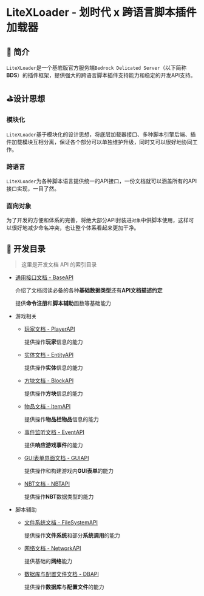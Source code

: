 # LiteXLoader - 划时代 x 跨语言脚本插件加载器

## 🎨 简介
`LiteXLoader`是一个基岩版官方服务端`Bedrock Delicated Server`（以下简称**BDS**）的插件框架，提供强大的跨语言脚本插件支持能力和稳定的开发API支持。  

## ⛳设计思想

### 模块化

`LiteXLoader`基于模块化的设计思想，将底层加载器接口、多种脚本引擎后端、插件加载模块互相分离，保证各个部分可以单独维护升级，同时又可以很好地协同工作。

### 跨语言

`LiteXLoader`为各种脚本语言提供统一的API接口，一份文档就可以涵盖所有的API接口实现，一目了然。

### 面向对象

为了开发的方便和体系的完善，将绝大部分API封装进`对象`中供脚本使用，这样可以很好地减少命名冲突，也让整个体系看起来更加干净。

## 📕 开发目录

> 这里是开发文档 API 的索引目录

- [通用接口文档 - BaseAPI](BaseApi.md)

  介绍了文档阅读必备的各种**基础数据类型**还有**API文档描述约定**

  提供**命令注册**和**脚本辅助**函数等基础能力

- 游戏相关

  - [玩家文档 - PlayerAPI](PlayerApi.md)

    提供操作**玩家**信息的能力

  - [实体文档 - EntityAPI](EntityApi.md)

    提供操作**实体**信息的能力

  - [方块文档 - BlockAPI](BlockApi.md)

    提供操作**方块**信息的能力

  - [物品文档 - ItemAPI](ItemApi.md)

    提供操作**物品栏物品**信息的能力

  - [事件监听文档 - EventAPI](EventApi.md)

    提供**响应游戏事件**的能力

  - [GUI表单界面文档 - GUIAPI](GUIApi.md)

    提供操作和构建游戏内**GUI表单**的能力

  - [NBT文档 - NBTAPI](NBTApi.md)

    提供操作**NBT**数据类型的能力

- 脚本辅助

  - [文件系统文档 - FileSystemAPI](FileSystemApi.md)

    提供操作**文件系统**和部分**系统调用**的能力

  - [网络文档 - NetworkAPI](NetworkApi.md)

    提供基础的**网络**能力

  - [数据库与配置文件文档 - DBAPI](DBApi.md)

    提供操作**数据库**与**配置文件**的能力

